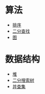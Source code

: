 # 算法

- <a href="sort.md">排序</a>
- <a href="binarySearch.md">二分查找</a>
- <a href="graph.md">图</a>

# 数据结构

- <a href="heap.md">堆</a>
- <a href="binarySearchTree.md">二分搜索树</a>
- <a href="unionFind.md">并查集</a>
